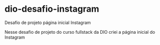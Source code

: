 # dio-desafio-instagram
Desafio de projeto página inicial Instagram

Nesse desafio de projeto do curso fullstack da DIO criei a página inicial do Instagram
